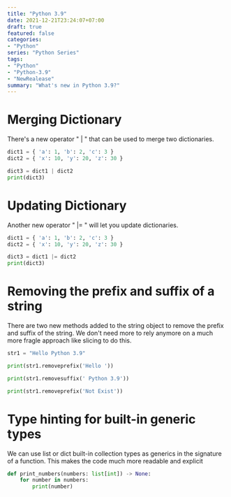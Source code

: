 ```yaml
---
title: "Python 3.9"
date: 2021-12-21T23:24:07+07:00
draft: true
featured: false
categories: 
- "Python"
series: "Python Series"
tags: 
- "Python"
- "Python-3.9"
- "NewRealease"
summary: "What's new in Python 3.9?"
---
```


# Merging Dictionary

There's a new operator " | " that can be used to merge two dictionaries.

```python
dict1 = { 'a': 1, 'b': 2, 'c': 3 }
dict2 = { 'x': 10, 'y': 20, 'z': 30 }

dict3 = dict1 | dict2
print(dict3)
```


# Updating Dictionary

Another new operator " |= " will let you update dictionaries.

```python
dict1 = { 'a': 1, 'b': 2, 'c': 3 }
dict2 = { 'x': 10, 'y': 20, 'z': 30 }

dict3 = dict1 |= dict2
print(dict3)
```

# Removing the prefix and suffix of a string

There are two new methods added to the string object to remove the prefix and suffix of the string. We don't need more to rely anymore on a much more fragle approach like slicing to do this.

```python
str1 = "Hello Python 3.9"

print(str1.removeprefix('Hello '))

print(str1.removesuffix(' Python 3.9'))

print(str1.removeprefix('Not Exist'))
```

# Type hinting for built-in generic types

We can use list or dict built-in collection types as generics in the signature of a function. This makes the code much more readable and explicit

```python
def print_numbers(numbers: list[int]) -> None:
    for number in numbers:
        print(number)
```